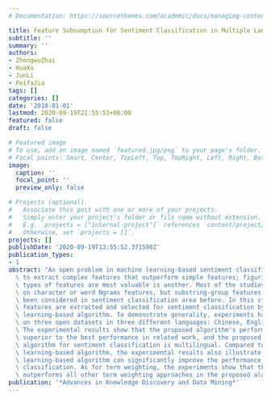 ```yaml
---
# Documentation: https://sourcethemes.com/academic/docs/managing-content/

title: Feature Subsumption for Sentiment Classification in Multiple Languages
subtitle: ''
summary: ''
authors:
- ZhongwuZhai
- HuaXu
- JunLi
- PeifaJia
tags: []
categories: []
date: '2010-01-01'
lastmod: 2020-09-19T21:55:53+08:00
featured: false
draft: false

# Featured image
# To use, add an image named `featured.jpg/png` to your page's folder.
# Focal points: Smart, Center, TopLeft, Top, TopRight, Left, Right, BottomLeft, Bottom, BottomRight.
image:
  caption: ''
  focal_point: ''
  preview_only: false

# Projects (optional).
#   Associate this post with one or more of your projects.
#   Simply enter your project's folder or file name without extension.
#   E.g. `projects = ["internal-project"]` references `content/project/deep-learning/index.md`.
#   Otherwise, set `projects = []`.
projects: []
publishDate: '2020-09-19T13:55:52.371598Z'
publication_types:
- 1
abstract: "An open problem in machine learning-based sentiment classification is how\
  \ to extract complex features that outperform simple features; figuring out which\
  \ types of features are most valuable is another. Most of the studies focus primarily\
  \ on character or word Ngrams features, but substring-group features have never\
  \ been considered in sentiment classification area before. In this study, the substring-group\
  \ features are extracted and selected for sentiment classification by means of transductive\
  \ learning-based algorithm. To demonstrate generality, experiments have been conducted\
  \ on three open datasets in three different languages: Chinese, English and Spanish.\
  \ The experimental results show that the proposed algorithm's performance is usually\
  \ superior to the best performance in related work, and the proposed feature subsumption\
  \ algorithm for sentiment classification is multilingual. Compared to the inductive\
  \ learning-based algorithm, the experimental results also illustrate that the transductive\
  \ learning-based algorithm can significantly improve the performance of sentiment\
  \ classification. As for term weighting, the experiments show that the ``tfidf-c''\
  \ outperforms all other term weighting approaches in the proposed algorithm."
publication: '*Advances in Knowledge Discovery and Data Mining*'
---
```

